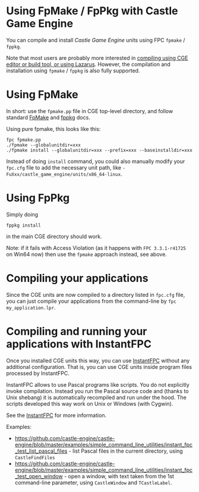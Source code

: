 # Using FpMake / FpPkg with Castle Game Engine

You can compile and install _Castle Game Engine_ units using FPC `fpmake` / `fppkg`.

Note that most users are probably more interested in [compiling using CGE editor or build tool, or using Lazarus](https://castle-engine.io/documentation.php). However, the compilation and installation using `fpmake` / `fppkg` is also fully supported. 

# Using FpMake

In short: use the `fpmake.pp` file in CGE top-level directory, and follow standard <a href="http://wiki.freepascal.org/FPMake">FpMake</a> and <a href="http://wiki.freepascal.org/fppkg">fppkg</a> docs.

Using pure fpmake, this looks like this:

```
fpc fpmake.pp
./fpmake --globalunitdir=xxx 
./fpmake install --globalunitdir=xxx --prefix=xxx --baseinstalldir=xxx
```
Instead of doing `install` command, you could also manually modify your <code>fpc.cfg</code> file to add the necessary unit path, like <code>-FuXxx/castle_game_engine/units/x86_64-linux</code>.

# Using FpPkg

Simply doing

```
fppkg install
```

in the main CGE directory should work. 

Note: if it fails with Access Violation (as it happens with `FPC 3.3.1-r41725` on Win64 now) then use the `fpmake` approach instead, see above.

# Compiling your applications

Since the CGE units are now compiled to a directory listed in `fpc.cfg` file, you can just compile your applications from the command-line by `fpc my_application.lpr`.

# Compiling and running your applications with InstantFPC

Once you installed CGE units this way, you can use [InstantFPC](http://wiki.freepascal.org/InstantFPC) without any additional configuration. That is, you can use CGE units inside program files processed by InstantFPC.

InstantFPC allows to use Pascal programs like scripts. You do not explicitly invoke compilation. Instead you run the Pascal source code and (thanks to Unix shebang) it is automatically recompiled and run under the hood. The scripts developed this way work on Unix or Windows (with Cygwin). 

See the [InstantFPC](http://wiki.freepascal.org/InstantFPC) for more information.

Examples:

* https://github.com/castle-engine/castle-engine/blob/master/examples/simple_command_line_utilities/instant_fpc_test_list_pascal_files - list Pascal files in the current directory, using `CastleFindFiles`
* https://github.com/castle-engine/castle-engine/blob/master/examples/simple_command_line_utilities/instant_fpc_test_open_window - open a window, with text taken from the 1st command-line parameter, using `CastleWindow` and `TCastleLabel`.
